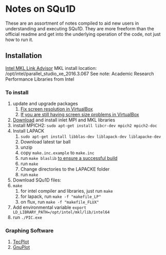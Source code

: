 # Notes on SQu1D

These are an assortment of notes compiled to aid new users in understanding
and executing SQu1D.  They are more freeform than the official readme and
get into the underlying operation of the code, not just how to run it.

## Installation

[Intel MKL Link Advisor](https://software.intel.com/en-us/articles/intel-mkl-link-line-advisor/)
MKL install location: /opt/intel/parallel_studio_xe_2016.3.067
See note: Academic Research Performance Libraries from Intel

### To install

1. update and upgrade packages
	1. [Fix screen resolution in VirtualBox](http://askubuntu.com/questions/73589/higher-screen-resolution-for-virtualbox)
	2. [If you are still having screen size problems in VirtualBox](http://askubuntu.com/questions/588943/experiencing-small-resolution-issue-in-ubuntu-14-04-2-with-virtualbox-getting-s)
2. [Download](https://software.intel.com/en-us/qualify-for-free-software/academicresearcher) and install inlet MPI and MKL libraries 
3. install MPICH2: `sudo apt-get install libcr-dev mpich2 mpich2-doc`
4. Install LAPACK 
	1. `sudo apt-get install libblas-dev liblapack-dev liblapacke-dev`
	2. Download latest tar ball
	3. unzip
	4. copy `make.inc.example` to `make.inc`
	5. run `make blaslib` [to ensure a successful build](http://icl.cs.utk.edu/lapack-forum/viewtopic.php?f=4&t=3029)
	6. run `make`
	7. Change directories to the LAPACKE folder
	8. run `make`
5. Download SQu1D files: 
6. `make`
	1. for intel compiler and libraries, just run `make`
	2. for lapack, run `make -f "makefile_LP"`
	3. on flux, run `make -f "makefile_FLUX"`
7. Add environmental variable `export LD_LIBRARY_PATH=/opt/intel/mkl/lib/intel64`
8. run `./PIC.exe`


### Graphing Software

1. [TecPlot](http://www.tecplot.com/)
2. [GnuPlot](http://www.gnuplot.info/)

